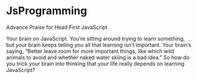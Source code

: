 JsProgramming
=============


Advance Praise for Head First JavaScript

Your brain on JavaScript. You’re sitting around trying to learn something,
but your brain keeps telling you all that learning isn’t important. Your brain’s saying,
“Better leave room for more important things, like which wild animals to avoid and
whether naked water skiing is a bad idea.” So how do you trick your brain into thinking
that your life really depends on learning JavaScript?